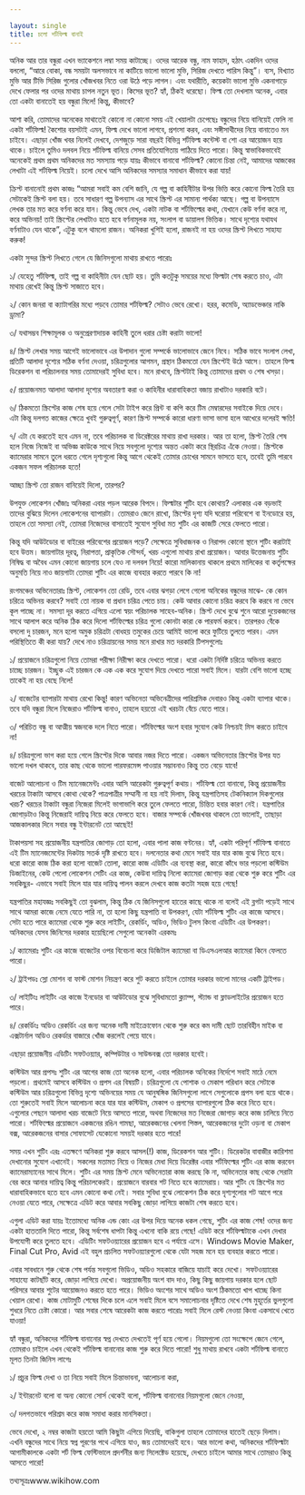 ```yaml
---

layout: single
title: চলো শর্টফিল্ম বানাই
---
```




<p>
অনিক আর তার বন্ধুরা এখন ভ্যাকেশনে লম্বা সময় কাটাচ্ছে। ওদের আরেক বন্ধু, নাম ফাহাদ, হঠাৎ একদিন ওদের বললো, “আরে বোকা, বন্ধ সময়টা অলসভাবে না কাটিয়ে ভালো ভালো মুভি, সিরিজ দেখতে পারিস কিন্তু”। ব্যস, বিখ্যাত মুভি আর টিভি সিরিজ গুলোর খোঁজখবর নিতে ওরা উঠে পড়ে লাগল। এবং যথারীতি, কয়েকটা ভালো মুভি একনাগাড়ে দেখে ফেলার পর ওদের মাথায় চাপল নতুন ভূত। কিসের ভূত? হ্যাঁ, ঠিকই ধরেছো। ফিল্ম তো দেখলাম অনেক, এবার তো একটা বানাতেই হয় বন্ধুরা মিলে! কিন্তু, কীভাবে?</p> <p>

আশা করি, তোমাদের অনেকের মাথাতেই কোনো না কোনো সময় এই খেয়ালটা চেপেছেঃ বন্ধুদের নিয়ে বানিয়েই ফেলি না একটা শর্টফিল্ম! কৈশোর বয়সটাই এমন, ফিল্ম দেখে ভালো লাগবে, প্রশংসা করব, এবং সঙ্গীসাথীদের নিয়ে বানাতেও মন চাইবে। এছাড়া খোঁজ খবর নিলেই দেখবে, দেশজুড়ে সারা বছরই বিভিন্ন শর্টফিল্ম কন্টেস্ট বা শো এর আয়োজন হয়ে থাকে। চাইলে তুমিও দলবল নিয়ে শর্টফিল্ম বানিয়ে সেসব প্রতিযোগিতায় পাঠিয়ে দিতে পারো। কিন্তু স্বাভাবিকভাবেই অনেকেই প্রথম প্রথম অনিকদের মত সমস্যায় পড়ে যায়ঃ কীভাবে বানাবো শর্টফিল্ম? কোনো চিন্তা নেই, আমাদের আজকের লেখাটা এই শর্টফিল্ম নিয়েই। চলো দেখে আসি অনিকদের সমস্যার সমাধান কীভাবে করা যায়! </p> <p>

ক্রিপ্ট বানানোই প্রথম কাজঃ “আমরা সবাই কম বেশি জানি, যে গল্প বা কাহিনীটার উপর ভিত্তি করে কোনো ফিল্ম তৈরি হয় সেটাকেই স্ক্রিপ্ট বলা হয়। তবে সাধারণ গল্প উপন্যাস এর সাথে স্ক্রিপ্ট এর সামান্য পার্থক্য আছে। গল্প বা উপন্যাসে লেখক তার মত করে বর্ণনা করে যান। কিন্তু ভেবে দেখ, একটা নাটক বা শর্টফিল্মের কথা, যেখানে কেউ বর্ণনা করে না, করে অভিনয়! তাই স্ক্রিপ্টের লেখাটাও হতে হবে বর্ণনামূলক নয়, সংলাপ বা ডায়ালগ ভিত্তিক। সাথে দৃশ্যের যথাযথ বর্ণনাটাও যেন থাকে”, এটুকু বলে থামলো রাজন। অনিকরা খুশিই হলো, রাজনই না হয় ওদের স্ক্রিপ্ট লিখতে সাহায্য করুক! </p> <p>

একটা সুন্দর স্ক্রিপ্ট লিখতে গেলে যে জিনিসগুলো মাথায় রাখতে পারোঃ </p> <p>

১/ যেহেতু শর্টফিল্ম, তাই গল্প বা কাহিনীটা যেন ছোট হয়। তুমি কতটুকু সময়ের মধ্যে ফিল্মটা শেষ করতে চাও, এটা মাথায় রেখেই কিন্তু স্ক্রিপ্ট সাজাতে হবে। </p> <p>

২/ কোন জনরা বা ক্যাটাগরির মধ্যে পড়বে তোমার শর্টফিল্ম? সেটাও ভেবে রেখো। হরর, কমেডি, অ্যাডভেঞ্চার নাকি ড্রামা?</p> <p>

৩/ যথাসম্ভব শিক্ষামূলক ও অনুপ্রেরণাদায়ক কাহিনী তুলে ধরার চেষ্টা করাটা ভালো!</p> <p>

৪/ স্ক্রিপ্ট লেখার সময় আগেই ভালোভাবে এর উপাদান গুলো সম্পর্কে ভালোভাবে জেনে নিবে। সঠিক ভাবে সংলাপ লেখা, প্রতিটি আলাদা দৃশ্যের সঠিক বর্ণনা দেওয়া, চরিত্রগুলোর আগমন, প্রস্থান ঠিকমতো যেন স্ক্রিপ্টেই উঠে আসে। তাহলে ফিল্ম ডিরেকশন বা পরিচালনার সময় তোমাদেরই সুবিধা হবে। মনে রাখবে, স্ক্রিপ্টটাই কিন্তু তোমাদের প্রথম ও শেষ খসড়া। </p> <p>

৫/ প্রয়োজনমত আলাদা আলাদা দৃশ্যের অবতারণা করা ও কাহিনীর ধারাবাহিকতা বজায় রাখাটাও দরকারি বটে। </p> <p>

৬/ ঠিকমতো স্ক্রিপ্টের কাজ শেষ হয়ে গেলে সেটা টাইপ করে প্রিন্ট বা কপি করে টিম মেম্বারদের সবাইকে দিয়ে দেবে। এটা কিন্তু দলগত কাজের ক্ষেত্রে খুবই গুরুত্বপূর্ণ, কারণ স্ক্রিপ্ট সম্পর্কে কারো ধারণা ভাসা ভাসা হলে আখেরে দলেরই ক্ষতি! </p> <p>

৭/ এটা যে করতেই হবে এমন না, তবে পরিচালক বা ডিরেক্টরের মাথায় রাখা দরকার। আর তা হলো, স্ক্রিপ্ট তৈরি শেষ হলে নিজে নিজেই বা অভিজ্ঞ কাউকে সাথে নিয়ে সবগুলো দৃশ্যের অন্তত একটা করে স্থিরচিত্র এঁকে নেওয়া। স্ক্রিপ্টকে ক্যামেরার সামনে তুলে ধরতে গেলে দৃশ্যগুলো কিন্তু আগে থেকেই তোমার চোখের সামনে ভাসতে হবে, তবেই তুমি পারবে একজন সফল পরিচালক হতে! </p> <p>

আচ্ছা স্ক্রিপ্ট তো রাজন বানিয়েই দিলো, তারপর? </p> <p>

উপযুক্ত লোকেশন খোঁজাঃ অনিকরা এবার পড়ল আরেক বিপদে। ফিল্মটার শুটিং হবে কোথায়? এলাকার এক বড়ভাই তাদের বুঝিয়ে দিলেন লোকেশনের ব্যাপারটা। তোমরাও জেনে রাখো, স্ক্রিপ্টের দৃশ্য যদি ঘরোয়া পরিবেশে বা ইনডোরে হয়, তাহলে তো সমস্যা নেই, তোমরা নিজেদের বাসাতেই সুযোগ সুবিধা মত শুটিং এর কাজটি সেরে ফেলতে পারো। </p> <p>

কিন্তু যদি আউটডোর বা বাইরের পরিবেশের প্রয়োজন পড়ে? সেক্ষেত্রে সুবিধাজনক ও নিরাপদ কোনো স্থানে শুটিং করাটাই হবে উত্তম। জায়গাটার দূরত্ব, নিরাপত্তা, প্রাকৃতিক সৌন্দর্য, খরচ এগুলো মাথায় রাখা প্রয়োজন। আবার উত্তেজনায় শুটিং নিষিদ্ধ বা অবৈধ এমন কোনো জায়গায় চলে যেও না দলবল নিয়ে! কারো মালিকানায় থাকলে প্রথমে মালিকের বা কর্তৃপক্ষের অনুমতি নিয়ে নাও জায়গাটা তোমরা শুটিং এর কাজে ব্যবহার করতে পারবে কি না!</p> <p>

রংগমঞ্চের অভিনেতারাঃ স্ক্রিপ্ট, লোকেশন তো রেডি, তবে এবার ঝগড়া লেগে গেলো অনিকের বন্ধুদের মাঝে- কে কোন চরিত্রে অভিনয় করবে? সবাই তো নায়ক বা প্রধান চরিত্র পেতে চায়। কেউ আবার কোনো চরিত্র করবে কি করবে না ভেবে কূল পাচ্ছে না। সমস্যা দূর করতে এগিয়ে এলো স্বয়ং পরিচালক সাহেব-অনিক। স্ক্রিপ্ট দেখে বুঝে শুনে আরো দুয়েকজনের সাথে আলাপ করে অনিক ঠিক করে দিলো শর্টফিল্মের চরিত্র গুলো কোনটা কারা কে পারফর্ম করবে। তারপরও বেঁকে বসলো দু চারজন, মনে হলো অমুক চরিত্রটা বোধহয় তমুকের চেয়ে আমিই ভালো করে ফুটিয়ে তুলতে পারব। এমন পরিস্থিতিতে কী করা যায়? দেখে নাও চরিত্রায়নের সময় মনে রাখার মত দরকারি টিপসগুলোঃ </p> <p>

১/ প্রয়োজনে চরিত্রগুলো নিয়ে তোমরা পরীক্ষা নিরীক্ষা করে দেখতে পারো। ধরো একটা নির্দিষ্ট চরিত্রে অভিনয় করতে চাচ্ছে চারজন। ইচ্ছুক এই চারজন কে এক এক করে সুযোগ দিয়ে দেখতে পারো সবাই মিলে। যারটা বেশি ভালো হচ্ছে তাকেই না হয় বেছে নিলে! </p> <p>

২/ বাজেটের ব্যাপারটা মাথায় রেখো কিন্তু! কারণ অভিনেতা অভিনেত্রীদের পারিশ্রমিক দেবারও কিন্তু একটা ব্যাপার থাকে। তবে যদি বন্ধুরা মিলে নিজেরাও শর্টফিল্ম বানাও, তাহলে হয়তো এই খরচটা বেঁচে যেতে পারে। </p> <p>

৩/ পরিচিত বন্ধু বা আত্মীয় স্বজনকে দলে নিতে পারো। শর্টফিল্মের অংশ হবার সুযোগ কেউ নিশ্চয়ই মিস করতে চাইবে না! </p> <p>

৪/ চরিত্রগুলো ভাগ করা হয়ে গেলে স্ক্রিপ্টের দিকে আবার নজর দিতে পারো। একজন অভিনেতার স্ক্রিপ্টের উপর যত ভালো দখল থাকবে, তার কাছ থেকে ভালো পারফরমেন্স পাওয়ার সম্ভাবনাও কিন্তু তত বেড়ে যাবে! </p> <p>

বাজেট আলোচনা ও টিম ম্যানেজমেন্টঃ  এবার আসি আরেকটা গুরুত্বপূর্ণ কথায়। শর্টফিল্ম তো বানাবো, কিন্তু প্রয়োজনীয় খরচের টাকাটা আসবে কোথা থেকে? পাত্রপাত্রীর সম্মানী না হয় নাই দিলাম, কিন্তু যন্ত্রপাতিসহ টেকনিক্যাল দিকগুলোর খরচ? খরচের টাকাটা বন্ধুরা নিজেরা মিলেই ভাগাভাগি করে তুলে ফেলতে পারো, চিন্তিত হবার কারণ নেই। যন্ত্রপাতির জোগাড়টাও কিন্তু নিজেরাই দায়িত্ব নিয়ে করে ফেলতে হবে। বাজার সম্পর্কে খোঁজখবর থাকলে তো ভালোই, তাছাড়া আজকালকার দিনে সবার বন্ধু ইন্টারনেট তো আছেই! </p> <p>

টাকাপয়সা সহ প্রয়োজনীয় যন্ত্রপাতির জোগাড় তো হলো, এবার পালা কাজ বণ্টনের। হ্যাঁ, একটা পরিপূর্ণ শর্টফিল্ম বানাতে এই টিম ম্যানেজমেন্টের দিকটায় সতর্ক দৃষ্টি রাখতে হবে। দলনেতার কথা মেনে সবাই যার যার কাজ বুঝে নিতে হবে। ধরো কারো কাজ ঠিক করা হলো বাজেট তোলা, কারো কাজ এডিটিং এর ব্যবস্থা করা, কারো কাঁধে ভার পড়লো কস্টিউম ডিজাইনের, কেউ পেলো লোকেশন সেটিং এর কাজ, কেউবা দায়িত্ব নিলো ক্যামেরা জোগাড় করা থেকে শুরু করে শুটিং এর সবকিছুর- এভাবে সবাই মিলে যার যার দায়িত্ব পালন করলে দেখবে কাজ কতটা সহজ হয়ে গেছে! </p> <p>

যন্ত্রপাতির মহাযজ্ঞঃ  সবকিছুই তো বুঝলাম, কিন্তু ঠিক যে জিনিসগুলো হাতের কাছে থাকে না বলেই এই ব্লগটা পড়েই সাথে সাথে আমরা কাজে নেমে যেতে পারি না, তা হলো কিছু যন্ত্রপাতি বা উপকরণ, যেটা শর্টফিল্ম শুটিং এর কাজে আসবে। সেটা হতে পারে ক্যামেরা থেকে শুরু করে লাইটিং, রেকর্ডিং, অডিও, ভিডিও টুলস কিংবা এডিটিং এর উপকরণ। অনিকদের যেসব জিনিসের দরকার হয়েছিলো সেগুলো অনেকটা এরকমঃ </p> <p>

১/ ক্যামেরাঃ শুটিং এর কাজে বাজেটের ওপর বিবেচনা করে ডিজিটাল ক্যামেরা বা ডিএসএলআর ক্যামেরা কিনে ফেলতে পারো। </p> <p> 

২/ ট্রাইপডঃ স্লো মোশন বা ফাস্ট মোশন নিয়ন্ত্রণ করে শুট করতে চাইলে তোমার দরকার ভালো মানের একটি ট্রাইপড। </p> <p>

৩/ লাইটিংঃ লাইটিং এর কাজে ইনডোর বা আউটডোর বুঝে সুবিধামতো ক্ল্যাম্প, স্ট্যান্ড বা ফ্লাডলাইটের প্রয়োজন হতে পারে। </p><p>

৪/ রেকর্ডিংঃ অডিও রেকর্ডিং এর জন্য অনেক দামী মাইক্রোফোন থেকে শুরু করে কম দামী ছোট তারবিহীন মাইক বা এক্সটার্নাল অডিও রেকর্ডার বাজারে খোঁজ করলেই পেয়ে যাবে। </p><p>

এছাড়া প্রয়োজনীয় এডিটিং সফটওয়্যার, কম্পিউটার ও সাউন্ডবক্স তো দরকার হবেই। </p><p>

কস্টিউম আর প্রপসঃ শুটিং এর আগের কাজ তো অনেক হলো, এবার পরিচালক অনিকের নির্দেশে সবাই মাঠে নেমে পড়লো। প্রথমেই আসবে কস্টিউম ও প্রপস এর বিষয়টি। চরিত্রগুলো যে পোশাক ও মেকাপ পরিধান করে সেটাকে কস্টিউম আর চরিত্রগুলো বিভিন্ন দৃশ্যে অভিনয়ের সময় যে আনুষঙ্গিক জিনিসগুলো লাগে সেগুলোকে প্রপস বলা হয়ে থাকে। তো শুরুতেই সবাই মিলে আলোচনা করে যার যার কস্টিউম, মেকাপ ও প্রপসের ব্যাপারগুলো ঠিক করে নিতে হবে। এগুলোর পেছনে আলাদা খরচ বাজেটে নিয়ে আসতে পারো, অথবা নিজেদের মত নিজেরা জোগাড় করে কাজ চালিয়ে নিতে পারো। শর্টফিল্মের প্রয়োজনে একজনের রঙিন গামছা, আরেকজনের খেলনা পিস্তল, আরেকজনের দুটো ওড়না বা মেকাপ বক্স, আরেকজনের বাসার সোফাসেট যেকোনো সময়ই দরকার হতে পারে! </p><p>

সময় এখন শুটিং এরঃ এতক্ষণে অনিকরা শুরু করবে আসল(!) কাজ, ডিরেকশন আর শুটিং। ডিরেকটর বাবাজীর কারিশমা দেখানোর সুযোগ এখানেই। সকলের মতামত নিয়ে ও নিজের মেধা দিয়ে ডিরেক্টর এবার শর্টফিল্মের শুটিং এর কাজ করবেন ক্যামেরাম্যানের সাথে মিলে। শুটিং এর সময় স্ক্রিপ্ট মেনে অভিনেতারা কাজ করছে কি না, অভিনেতার কাছ থেকে সেরাটা বের করে আনার দায়িত্ব কিন্তু পরিচালকেরই। প্রয়োজনে বারবার শট নিতে হবে ক্যামেরায়। আর শুটিং যে স্ক্রিপ্টের মত ধারাবাহিকভাবে হতে হবে এমন কোনো কথা নেই। সবার সুবিধা বুঝে লোকেশন ঠিক করে দৃশ্যগুলোর শট আগে পরে নেওয়া যেতে পারে, সেক্ষেত্রে এডিট করে আবার সবকিছু জোড়া লাগিয়ে কাজটা শেষ করতে হবে।  </p> <p>


এগুলা এডিট করা যায়ঃ  ইতোমধ্যে অনিক এন্ড কোং এর উপর দিয়ে অনেক ধকল গেছে, শুটিং এর কাজ শেষ! ওদের জন্য একটা হাততালি দিতে পারো, কিন্তু সর্বশেষ ধাপটা কিন্তু এখনো বাকি রয়ে গেছে! এডিট করে শর্টফিল্মটাকে এখন দেখার উপযোগী করে তুলতে হবে। এডিটিং সফটওয়্যারের প্রয়োজন হবে এ পর্যায়ে এসে। Windows Movie Maker, Final Cut Pro, Avid এই বহুল প্রচলিত সফটওয়্যারগুলো থেকে যেটা সহজ মনে হয় ব্যবহার করতে পারো। </p> <p>

এবার সাবধানে শুরু থেকে শেষ পর্যন্ত সবগুলো ভিডিও, অডিও সহকারে বাজিয়ে যাচাই করে দেখো। সফটওয়্যারের সাহায্যে কাটছাঁট করে, জোড়া লাগিয়ে দেখো। অপ্রয়োজনীয় অংশ বাদ দাও, কিছু কিছু জায়গায় দরকার হলে ছোট পরিসরে আবার শুটের আয়োজনও করতে হতে পারে। ভিডিও অংশের সাথে অডিও অংশ ঠিকমতো খাপ খাচ্ছে কিনা খেয়াল রেখো। কাজ মোটামুটি শেষের দিকে চলে এলে সবাই মিলে বসে সমালোচনার দৃষ্টিতে দেখে শেষ মুহূর্তের ভুলগুলো শুধরে নিতে চেষ্টা কোরো। আর সবার শেষে আরেকটা কাজ করতে পারোঃ সবাই মিলে রেস্ট নেওয়া কিংবা একসাথে খেতে যাওয়া!</p> <p>

হ্যাঁ বন্ধুরা, অনিকদের শর্টফিল্ম বানানোর স্বপ্ন দেখতে দেখতেই পূর্ণ হয়ে গেলো। নিয়মগুলো তো সংক্ষেপে জেনে গেলে, তোমরাও চাইলে এখন থেকেই শর্টফিল্ম বানানোর কাজ শুরু করে দিতে পারো! শুধু মাথায় রাখবে একটা শর্টফিল্ম বানাতে মূলত তিনটা জিনিস লাগেঃ </p><p>

১/ প্রচুর ফিল্ম দেখা ও তা নিয়ে সবাই মিলে চিন্তাভাবনা, আলোচনা করা, </p> <p>

২/ ইন্টারনেট বলো বা অন্য কোনো সোর্স থেকেই বলো, শর্টফিল্ম বানানোর নিয়মগুলো জেনে নেওয়া,</p><p>

৩/ দলগতভাবে পরিশ্রম করে কাজ সমাধা করার মানসিকতা।</p><p>

ভেবে দেখো, ২ নম্বর কাজটা হয়তো আমি কিছুটা এগিয়ে দিয়েছি, বাকিগুলা তাহলে তোমাদের হাতেই ছেড়ে দিলাম। এখনি বন্ধুদের সাথে নিয়ে স্বপ্ন পূরণের পথে এগিয়ে যাও, জয় তোমাদেরই হবে। আর ভালো কথা, অনিকদের শর্টফিল্মটা আগামীকালকে একটা শর্ট ফিল্ম ফেস্টিভালে প্রদর্শনীর জন্য সিলেক্টেড হয়েছে, দেখতে চাইলে আমার সাথে তোমরাও কিন্তু আসতে পারো!  </p> 

তথ্যসূত্রঃwww.wikihow.com 